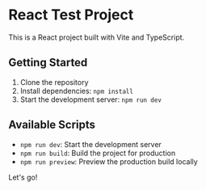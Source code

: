 # React Test Project

This is a React project built with Vite and TypeScript.

## Getting Started

1. Clone the repository
2. Install dependencies: `npm install`
3. Start the development server: `npm run dev`

## Available Scripts

- `npm run dev`: Start the development server
- `npm run build`: Build the project for production
- `npm run preview`: Preview the production build locally

Let's go!